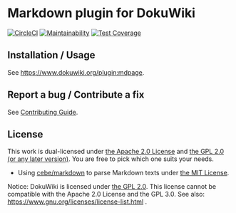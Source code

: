 # Markdown plugin for DokuWiki

[![CircleCI](https://circleci.com/gh/mizunashi-mana/dokuwiki-plugin-mdpage/tree/master.svg?style=svg)](https://circleci.com/gh/mizunashi-mana/dokuwiki-plugin-mdpage/tree/master)
[![Maintainability](https://api.codeclimate.com/v1/badges/b43a73f03fca36f12742/maintainability)](https://codeclimate.com/github/mizunashi-mana/dokuwiki-plugin-mdpage/maintainability)
[![Test Coverage](https://api.codeclimate.com/v1/badges/b43a73f03fca36f12742/test_coverage)](https://codeclimate.com/github/mizunashi-mana/dokuwiki-plugin-mdpage/test_coverage)

## Installation / Usage

See <https://www.dokuwiki.org/plugin:mdpage>.

## Report a bug / Contribute a fix

See [Contributing Guide](https://github.com/mizunashi-mana/dokuwiki-plugin-mdpage/blob/master/CONTRIBUTING.md).

## License

This work is dual-licensed under [the Apache 2.0 License](https://github.com/mizunashi-mana/dokuwiki-plugin-mdpage/blob/master/LICENSE.Apache-2.0) and [the GPL 2.0 (or any later version)](https://github.com/mizunashi-mana/dokuwiki-plugin-mdpage/blob/master/LICENSE.GPL-2.0-or-later).
You are free to pick which one suits your needs.

* Using [cebe/markdown](https://github.com/cebe/markdown) to parse Markdown texts under [the MIT License](https://github.com/cebe/markdown/blob/master/LICENSE).

Notice: DokuWiki is licensed under [the GPL 2.0](https://github.com/splitbrain/dokuwiki/blob/master/COPYING).  This license cannot be compatible with the Apache 2.0 License and the GPL 3.0.  See also: https://www.gnu.org/licenses/license-list.html .

